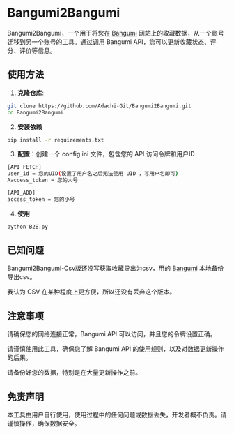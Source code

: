 # Bangumi2Bangumi

Bangumi2Bangumi，一个用于将您在    [Bangumi](https://bgm.tv/)    网站上的收藏数据，从一个账号迁移到另一个账号的工具。通过调用 Bangumi API，您可以更新收藏状态、评分、评价等信息。

## 使用方法

1.  **克隆仓库**:

```bash
git clone https://github.com/Adachi-Git/Bangumi2Bangumi.git
cd Bangumi2Bangumi
```

2. **安装依赖**  

```bash
pip install -r requirements.txt
```

3.  **配置**：创建一个 config.ini 文件，包含您的 API 访问令牌和用户ID
 ```bash
[API_FETCH]
user_id = 您的UID(设置了用户名之后无法使用 UID ，写用户名即可)
Aaccess_token = 您的大号

[API_ADD]
access_token = 您的小号
 ```

4.  **使用**

```bash
python B2B.py
```

## 已知问题
Bangumi2Bangumi-Csv版还没写获取收藏导出为csv，用的    [Bangumi](https://github.com/czy0729/Bangumi)    本地备份导出csv。

我认为 CSV 在某种程度上更方便，所以还没有丢弃这个版本。

## 注意事项
请确保您的网络连接正常，Bangumi API 可以访问，并且您的令牌设置正确。

请谨慎使用此工具，确保您了解 Bangumi API 的使用规则，以及对数据更新操作的后果。

请备份好您的数据，特别是在大量更新操作之前。

## 免责声明
本工具由用户自行使用，使用过程中的任何问题或数据丢失，开发者概不负责。请谨慎操作，确保数据安全。
